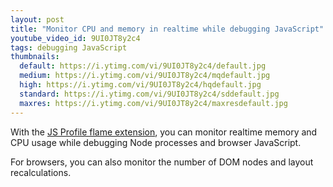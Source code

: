 ```yaml
---
layout: post
title: "Monitor CPU and memory in realtime while debugging JavaScript"
youtube_video_id: 9UI0JT8y2c4
tags: debugging JavaScript 
thumbnails:
  default: https://i.ytimg.com/vi/9UI0JT8y2c4/default.jpg
  medium: https://i.ytimg.com/vi/9UI0JT8y2c4/mqdefault.jpg
  high: https://i.ytimg.com/vi/9UI0JT8y2c4/hqdefault.jpg
  standard: https://i.ytimg.com/vi/9UI0JT8y2c4/sddefault.jpg
  maxres: https://i.ytimg.com/vi/9UI0JT8y2c4/maxresdefault.jpg
---
```


With the [JS Profile flame extension](https://marketplace.visualstudio.com/items?itemName=ms-vscode.vscode-js-profile-flame), you can monitor realtime memory and CPU usage while debugging Node processes and browser JavaScript.

For browsers, you can also monitor the number of DOM nodes and layout recalculations.
